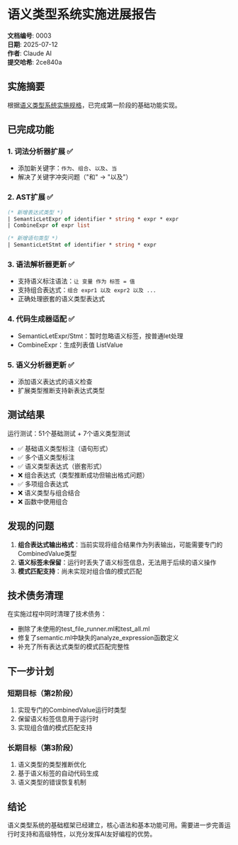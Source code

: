 # 语义类型系统实施进展报告

**文档编号**: 0003  
**日期**: 2025-07-12  
**作者**: Claude AI  
**提交哈希**: 2ce840a

## 实施摘要

根据[语义类型系统实施规格](../design/0002-语义类型系统实施规格.md)，已完成第一阶段的基础功能实现。

## 已完成功能

### 1. 词法分析器扩展 ✅
- 添加新关键字：`作为`、`组合`、`以及`、`当`
- 解决了关键字冲突问题（"和" → "以及"）

### 2. AST扩展 ✅
```ocaml
(* 新增表达式类型 *)
| SemanticLetExpr of identifier * string * expr * expr  
| CombineExpr of expr list

(* 新增语句类型 *)
| SemanticLetStmt of identifier * string * expr
```

### 3. 语法解析器更新 ✅
- 支持语义标注语法：`让 变量 作为 标签 = 值`
- 支持组合表达式：`组合 expr1 以及 expr2 以及 ...`
- 正确处理嵌套的语义类型表达式

### 4. 代码生成器适配 ✅
- SemanticLetExpr/Stmt：暂时忽略语义标签，按普通let处理
- CombineExpr：生成列表值 ListValue

### 5. 语义分析器更新 ✅
- 添加语义表达式的语义检查
- 扩展类型推断支持新表达式类型

## 测试结果

运行测试：51个基础测试 + 7个语义类型测试
- ✅ 基础语义类型标注（语句形式）
- ✅ 多个语义类型标注
- ✅ 语义类型表达式（嵌套形式）
- ❌ 组合表达式（类型推断成功但输出格式问题）
- ✅ 多项组合表达式
- ❌ 语义类型与组合结合
- ❌ 函数中使用组合

## 发现的问题

1. **组合表达式输出格式**：当前实现将组合结果作为列表输出，可能需要专门的CombinedValue类型
2. **语义标签未保留**：运行时丢失了语义标签信息，无法用于后续的语义操作
3. **模式匹配支持**：尚未实现对组合值的模式匹配

## 技术债务清理

在实施过程中同时清理了技术债务：
- 删除了未使用的test_file_runner.ml和test_all.ml
- 修复了semantic.ml中缺失的analyze_expression函数定义
- 补充了所有表达式类型的模式匹配完整性

## 下一步计划

### 短期目标（第2阶段）
1. 实现专门的CombinedValue运行时类型
2. 保留语义标签信息用于运行时
3. 实现组合值的模式匹配支持

### 长期目标（第3阶段）
1. 语义类型的类型推断优化
2. 基于语义标签的自动代码生成
3. 语义类型的错误恢复机制

## 结论

语义类型系统的基础框架已经建立，核心语法和基本功能可用。需要进一步完善运行时支持和高级特性，以充分发挥AI友好编程的优势。